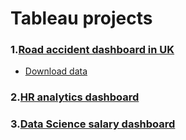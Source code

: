 # Tableau projects

### 1.[Road accident dashboard in UK](https://public.tableau.com/app/profile/zhijie.wei/viz/Roadaccidentdashboard_16820528327910/Dashboard)

- [Download data](https://drive.google.com/file/d/1EHmRmi-Ffhu_OEdCkupn9zWuHKIufxYl/view)

### 2.[HR analytics dashboard](https://public.tableau.com/app/profile/zhijie.wei/viz/HRanalyticsdashboard_16819654060230/Dashboard)

### 3.[Data Science salary dashboard](https://public.tableau.com/app/profile/zhijie.wei/viz/DataSciencesalarydashboard/Dashboard)
